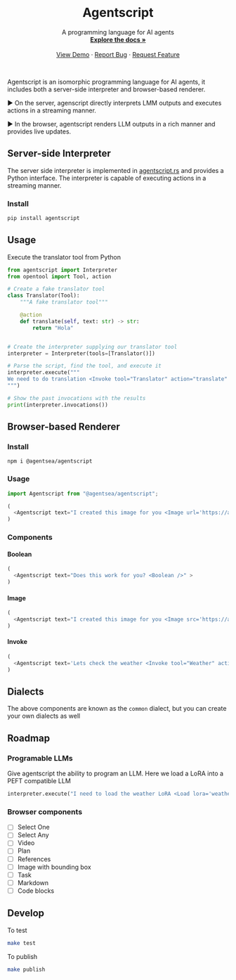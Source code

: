 <!-- PROJECT LOGO -->
<br />
<p align="center">
  <!-- <a href="https://github.com/agentsea/skillpacks">
    <img src="https://project-logo.png" alt="Logo" width="80">
  </a> -->

  <h1 align="center">Agentscript</h1>

  <p align="center">
    A programming language for AI agents
    <br />
    <a href="https://github.com/agentsea/agentscript"><strong>Explore the docs »</strong></a>
    <br />
    <br />
    <a href="https://github.com/agentsea/agentscript">View Demo</a>
    ·
    <a href="https://github.com/agentsea/agentscript/issues">Report Bug</a>
    ·
    <a href="https://github.com/agentsea/agentscript/issues">Request Feature</a>
  </p>
  <br>
</p>

Agentscript is an isomorphic programming language for AI agents, it includes both a server-side interpreter and browser-based renderer.

▶ On the server, agenscript directly interprets LMM outputs and executes actions in a streaming manner.

▶ In the browser, agentscript renders LLM outputs in a rich manner and provides live updates.

## Server-side Interpreter

The server side interpreter is implemented in [agentscript.rs](https://github.com/agentsea/agentscript.rs) and provides a Python interface. The interpreter is capable of executing actions in a streaming manner.

### Install

```bash
pip install agentscript
```

## Usage

Execute the translator tool from Python

```python
from agentscript import Interpreter
from opentool import Tool, action

# Create a fake translator tool
class Translator(Tool):
    """A fake translator tool"""

    @action
    def translate(self, text: str) -> str:
        return "Hola"


# Create the interpreter supplying our translator tool
interpreter = Interpreter(tools=[Translator()])

# Parse the script, find the tool, and execute it
interpreter.execute("""
We need to do translation <Invoke tool="Translator" action="translate" parameters={"text": "Hello"} />
""")

# Show the past invocations with the results
print(interpreter.invocations())
```

## Browser-based Renderer

### Install

```
npm i @agentsea/agentscript
```

### Usage

```javascript
import Agentscript from "@agentsea/agentscript";

(
  <Agentscript text="I created this image for you <Image url='https://any.url' />" url="...">
)
```

### Components

#### Boolean

```js
(
  <Agentscript text="Does this work for you? <Boolean />" >
)
```

#### Image

```js
(
  <Agentscript text="I created this image for you <Image src='https://any.url' />"">
)
```

#### Invoke

```js
(
  <Agentscript text='Lets check the weather <Invoke tool="Weather" action="get" parameters={"location": "Madrid"} />'>
)
```

## Dialects

The above components are known as the `common` dialect, but you can create your own dialects as well

## Roadmap

### Programable LLMs

Give agentscript the ability to program an LLM. Here we load a LoRA into a PEFT compatible LLM

```python
interpreter.execute("I need to load the weather LoRA <Load lora='weather' />")
```

### Browser components

- [ ] Select One
- [ ] Select Any
- [ ] Video
- [ ] Plan
- [ ] References
- [ ] Image with bounding box
- [ ] Task
- [ ] Markdown
- [ ] Code blocks

## Develop

To test

```sh
make test
```

To publish

```sh
make publish
```
